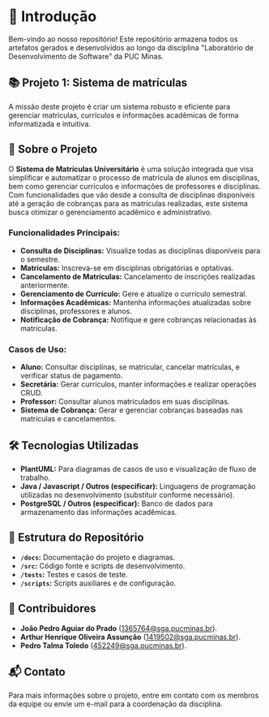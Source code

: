 #  📝 Introdução

Bem-vindo ao nosso repositório! Este repositório armazena todos os artefatos gerados e desenvolvidos ao longo da disciplina "Laboratório de Desenvolvimento de Software" da PUC Minas. 

## 📚 Projeto 1:  Sistema de matrículas

A missão deste projeto é criar um sistema robusto e eficiente para gerenciar matrículas, currículos e informações acadêmicas de forma informatizada e intuitiva.

## 🚀 Sobre o Projeto

O **Sistema de Matrículas Universitário** é uma solução integrada que visa simplificar e automatizar o processo de matrícula de alunos em disciplinas, bem como gerenciar currículos e informações de professores e disciplinas. Com funcionalidades que vão desde a consulta de disciplinas disponíveis até a geração de cobranças para as matrículas realizadas, este sistema busca otimizar o gerenciamento acadêmico e administrativo.

### Funcionalidades Principais:

- **Consulta de Disciplinas:** Visualize todas as disciplinas disponíveis para o semestre.
- **Matrículas:** Inscreva-se em disciplinas obrigatórias e optativas.
- **Cancelamento de Matrículas:** Cancelamento de inscrições realizadas anteriormente.
- **Gerenciamento de Currículo:** Gere e atualize o currículo semestral.
- **Informações Acadêmicas:** Mantenha informações atualizadas sobre disciplinas, professores e alunos.
- **Notificação de Cobrança:** Notifique e gere cobranças relacionadas às matrículas.

### Casos de Uso:

- **Aluno:** Consultar disciplinas, se matricular, cancelar matrículas, e verificar status de pagamento.
- **Secretária:** Gerar currículos, manter informações e realizar operações CRUD.
- **Professor:** Consultar alunos matriculados em suas disciplinas.
- **Sistema de Cobrança:** Gerar e gerenciar cobranças baseadas nas matrículas e cancelamentos.

## 🛠️ Tecnologias Utilizadas

- **PlantUML:** Para diagramas de casos de uso e visualização de fluxo de trabalho.
- **Java / Javascript / Outros (especificar):** Linguagens de programação utilizadas no desenvolvimento (substituir conforme necessário).
- **PostgreSQL / Outros (especificar):** Banco de dados para armazenamento das informações acadêmicas.

## 📂 Estrutura do Repositório

- **`/docs`:** Documentação do projeto e diagramas.
- **`/src`:** Código fonte e scripts de desenvolvimento.
- **`/tests`:** Testes e casos de teste.
- **`/scripts`:** Scripts auxiliares e de configuração.

## 🤝 Contribuidores

- **João Pedro Aguiar do Prado** (1365764@sga.pucminas.br).
- **Arthur Henrique Oliveira Assunção** (1419502@sga.pucminas.br).
- **Pedro Talma Toledo** (452249@sga.pucminas.br).

## 📬 Contato

Para mais informações sobre o projeto, entre em contato com os membros da equipe ou envie um e-mail para a coordenação da disciplina.